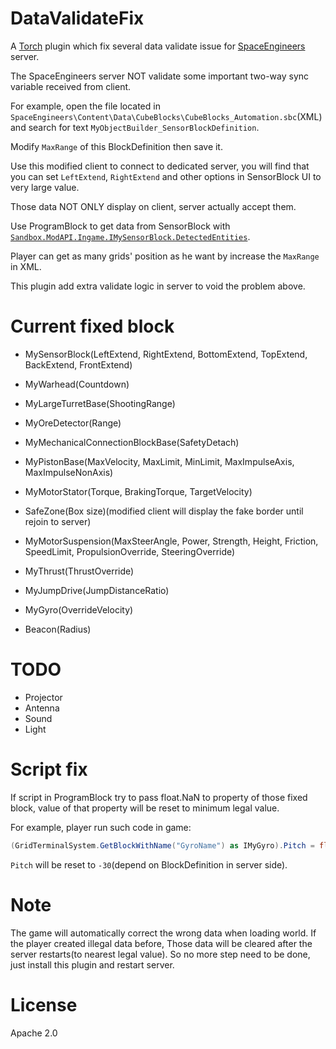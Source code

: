 ﻿# DataValidateFix
A [Torch](https://torchapi.net/) plugin which fix several data validate issue for [SpaceEngineers](https://store.steampowered.com/app/244850/Space_Engineers/) server.

The SpaceEngineers server NOT validate some important two-way sync variable received from client.

For example, open the file located in `SpaceEngineers\Content\Data\CubeBlocks\CubeBlocks_Automation.sbc`(XML) and search for text `MyObjectBuilder_SensorBlockDefinition`.

Modify `MaxRange` of this BlockDefinition then save it.

Use this modified client to connect to dedicated server, you will find that you can set `LeftExtend`, `RightExtend` and other options in SensorBlock UI to very large value.

Those data NOT ONLY display on client, server actually accept them.

Use ProgramBlock to get data from SensorBlock with [`Sandbox.ModAPI.Ingame.IMySensorBlock.DetectedEntities`](https://github.com/malware-dev/MDK-SE/wiki/Sandbox.ModAPI.Ingame.IMySensorBlock.DetectedEntities).

Player can get as many grids' position as he want by increase the `MaxRange` in XML.

This plugin add extra validate logic in server to void the problem above.

# Current fixed block
* MySensorBlock(LeftExtend, RightExtend, BottomExtend, TopExtend, BackExtend, FrontExtend)

* MyWarhead(Countdown)

* MyLargeTurretBase(ShootingRange)

* MyOreDetector(Range)

* MyMechanicalConnectionBlockBase(SafetyDetach)

* MyPistonBase(MaxVelocity, MaxLimit, MinLimit, MaxImpulseAxis, MaxImpulseNonAxis)

* MyMotorStator(Torque, BrakingTorque, TargetVelocity)

* SafeZone(Box size)(modified client will display the fake border until rejoin to server)

* MyMotorSuspension(MaxSteerAngle, Power, Strength, Height, Friction, SpeedLimit, PropulsionOverride, SteeringOverride)

* MyThrust(ThrustOverride)

* MyJumpDrive(JumpDistanceRatio)

* MyGyro(OverrideVelocity)

* Beacon(Radius)

# TODO
* Projector
* Antenna
* Sound
* Light

# Script fix
If script in ProgramBlock try to pass float.NaN to property of those fixed block, value of that property will be reset to minimum legal value.

For example, player run such code in game:

```c#
(GridTerminalSystem.GetBlockWithName("GyroName") as IMyGyro).Pitch = float.NaN;
```

`Pitch` will be reset to `-30`(depend on BlockDefinition in server side).

# Note
The game will automatically correct the wrong data when loading world. If the player created illegal data before, Those data will be cleared after the server restarts(to nearest legal value). So no more step need to be done, just install this plugin and restart server.

# License
Apache 2.0
